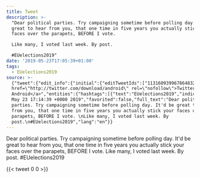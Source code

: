 ```yaml
---
title: Tweet
description: >-
  "Dear political parties. Try campaigning sometime before polling day. It'd be
  great to hear from you, that one time in five years you actually stick your
  faces over the parapets, BEFORE I vote. 

  Like many, I voted last week. By post.

  #EUelections2019"
date: '2019-05-23T17:05:39+01:00'
tags:
  - EUelections2019
source: >-
  {"tweet":{"edit_info":{"initial":{"editTweetIds":["1131609399678648320"],"editableUntil":"2019-05-23T18:14:39.826Z","editsRemaining":"5","isEditEligible":true}},"retweeted":false,"source":"<a
  href=\"http://twitter.com/download/android\" rel=\"nofollow\">Twitter for
  Android</a>","entities":{"hashtags":[{"text":"EUelections2019","indices":["233","249"]}],"symbols":[],"user_mentions":[],"urls":[]},"display_text_range":["0","249"],"favorite_count":"0","id_str":"1131609399678648320","truncated":false,"retweet_count":"0","id":"1131609399678648320","created_at":"Thu
  May 23 17:14:39 +0000 2019","favorited":false,"full_text":"Dear political
  parties. Try campaigning sometime before polling day. It'd be great to hear
  from you, that one time in five years you actually stick your faces over the
  parapets, BEFORE I vote. \nLike many, I voted last week. By
  post.\n#EUelections2019","lang":"en"}}
---
```

Dear political parties. Try campaigning sometime before polling day. It'd be great to hear from you, that one time in five years you actually stick your faces over the parapets, BEFORE I vote. 
Like many, I voted last week. By post.
#EUelections2019
    
{{< tweet 0 0 >}}
    
